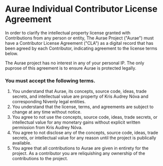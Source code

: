 

# Aurae Individual Contributor License Agreement

In order to clarify the intellectual property license granted with Contributions from any person or entity, The Aurae Project ("Aurae") must have a Contributor License Agreement ("CLA") as a digital record that has been agreed by each Contributor, indicating agreement to the license terms below.

The Aurae project has no interest in any of your personal IP. The only puprose of this agreement is to ensure Aurae is protected legally.

### You must accept the following terms.

1. You understand that Aurae, its concepts, source code, ideas, trade secrets, and intellectual value are property of Kris Audrey Nóva and corresponding Nivenly legal entities.
2. You understand that the license, terms, and agreements are subject to change at any time without notice.
3. You agree to not use the concepts, source code, ideas, trade secrets, or intellectual value for any monetary gains without explicit written permission from Kris Audrey Nóva.
4. You agree to not disclose any of the concepts, source code, ideas, trade secrets, or intellectual value for any reason until the project is publically available.
5. You agree that all contributions to Aurae are given in entirety for the project. As a contributor you are reliquishing any ownership of the contributions to the project.
